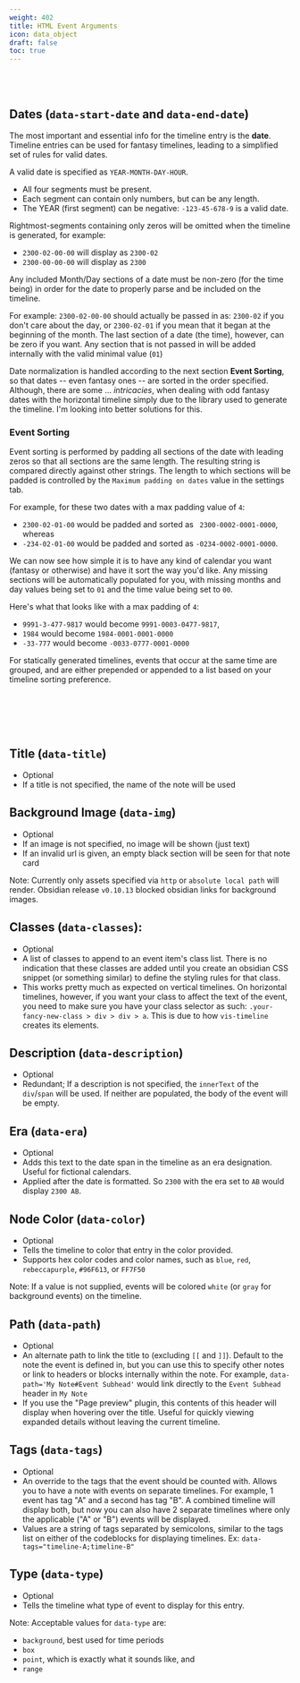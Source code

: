 ```yaml
---
weight: 402
title: HTML Event Arguments
icon: data_object
draft: false
toc: true
---
```


<br></br>

## Dates (`data-start-date` and `data-end-date`)

The most important and essential info for the timeline entry is the **date**. Timeline entries can be used for fantasy timelines, leading to a simplified set of rules for valid dates.

A valid date is specified as `YEAR-MONTH-DAY-HOUR`.

- All four segments must be present.
- Each segment can contain only numbers, but can be any length.
- The YEAR (first segment) can be negative: `-123-45-678-9` is a valid date.

Rightmost-segments containing only zeros will be omitted when the timeline is generated, for example: 

- `2300-02-00-00` will display as `2300-02`
- `2300-00-00-00` will display as `2300`

Any included Month/Day sections of a date must be non-zero (for the time being) in order for the date to properly parse and be included on the timeline. 

For example: `2300-02-00-00` should actually be passed in as: `2300-02` if you don't care about the day, or `2300-02-01` if you mean that it began at the beginning of the month. The last section of a date (the time), however, can be zero if you want. Any section that is not passed in will be added internally with the valid minimal value (`01`)

Date normalization is handled according to the next section **Event Sorting**, so that dates -- even fantasy ones -- are sorted in the order specified. Although, there are some ... *intricacies*, when dealing with odd fantasy dates with the horizontal timeline simply due to the library used to generate the timeline. I'm looking into better solutions for this.

### Event Sorting

Event sorting is performed by padding all sections of the date with leading zeros so that all sections are the same length. The resulting string is compared directly against other strings. The length to which sections will be padded is controlled by the `Maximum padding on dates` value in the settings tab.

For example, for these two dates with a max padding value of `4`:
- `2300-02-01-00` would be padded and sorted as ` 2300-0002-0001-0000`, whereas
- `-234-02-01-00` would be padded and sorted as `-0234-0002-0001-0000`.

We can now see how simple it is to have any kind of calendar you want (fantasy or otherwise) and have it sort the way you'd like. Any missing sections will be automatically populated for you, with missing months and day values being set to `01` and the time value being set to `00`.

Here's what that looks like with a max padding of `4`:
- `9991-3-477-9817` would become `9991-0003-0477-9817`,
- `1984` would become `1984-0001-0001-0000`
- `-33-777` would become `-0033-0777-0001-0000`

For statically generated timelines, events that occur at the same time are grouped, and are either prepended or appended to a list based on your timeline sorting preference.

<br></br>
<br></br>

## Title (`data-title`)
- Optional
- If a title is not specified, the name of the note will be used

## Background Image (`data-img`)
  - Optional
  - If an image is not specified, no image will be shown (just text)
  - If an invalid url is given, an empty black section will be seen for that note card

Note: Currently only assets specified via `http` or `absolute local path` will render. Obsidian release `v0.10.13` blocked obsidian links for background images. 

## Classes (`data-classes`):
  - Optional
  - A list of classes to append to an event item's class list. There is no indication that these classes are added until you create an obsidian CSS snippet (or something similar) to define the styling rules for that class.
  - This works pretty much as expected on vertical timelines. On horizontal timelines, however, if you want your class to affect the text of the event, you need to make sure you have your class selector as such: `.your-fancy-new-class > div > div > a`. This is due to how `vis-timeline` creates its elements.

## Description (`data-description`)
- Optional
- Redundant; If a description is not specified, the `innerText` of the `div`/`span` will be used. If neither are populated, the body of the event will be empty.

## Era (`data-era`)
  - Optional
  - Adds this text to the date span in the timeline as an era designation. Useful for fictional calendars.
  - Applied after the date is formatted. So `2300` with the era set to `AB` would display `2300 AB`.

## Node Color (`data-color`)
  - Optional
  - Tells the timeline to color that entry in the color provided.
  - Supports hex color codes and color names, such as `blue`, `red`, `rebeccapurple`, `#96F613`, or `FF7F50`

Note: If a value is not supplied, events will be colored `white` (or `gray` for background events) on the timeline.

## Path (`data-path`)
  - Optional
  - An alternate path to link the title to (excluding `[[` and `]]`). Default to the note the event is defined in, but you can use this to specify other notes or link to headers or blocks internally within the note. For example, `data-path='My Note#Event Subhead'` would link directly to the `Event Subhead` header in `My Note`
  - If you use the "Page preview" plugin, this contents of this header will display when hovering over the title. Useful for quickly viewing expanded details without leaving the current timeline.

## Tags (`data-tags`)
  - Optional
  - An override to the tags that the event should be counted with. Allows you to have a note with events on separate timelines. For example, 1 event has tag "A" and a second has tag "B". A combined timeline will display both, but now you can also have 2 separate timelines where only the applicable ("A" or "B") events will be displayed.
  - Values are a string of tags separated by semicolons, similar to the tags list on either of the codeblocks for displaying timelines. Ex: `data-tags="timeline-A;timeline-B"`

## Type (`data-type`)
  - Optional
  - Tells the timeline what type of event to display for this entry.

Note: Acceptable values for `data-type` are:
  - `background`, best used for time periods
  - `box`
  - `point`, which is exactly what it sounds like, and
  - `range`
